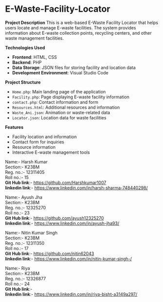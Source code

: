 # E-Waste-Facility-Locator

**Project Description**
This is a web-based E-Waste Facility Locator that helps users locate and manage E-waste facilities. The system provides information about E-waste collection points, recycling centers, and other waste management facilities.

**Technologies Used**

- **Frontend**: HTML, CSS
- **Backend**: PHP
- **Data Storage**: JSON files for storing facility and location data
- **Development Environment**: Visual Studio Code

**Project Structure**
- `Home.php`: Main landing page of the application
- `Facility.php`: Page displaying E-waste facility information
- `contact.php`: Contact information and form
- `Resources.html`: Additional resources and information
- `Waste_Ani.json`: Animation or waste-related data
- `Locator.json`: Location data for waste facilities

**Features**
- Facility location and information
- Contact form for inquiries
- Resource information
- Interactive E-waste management tools


Name:- Harsh Kumar <br>
Section:- K23BM <br>
Reg. no.:- 12311405  <br>
Roll no.:- 15 <br> 
**Git Hub link**:-  https://github.com/Harshkumar1007 <br>
**linkedin link**:-   https://www.linkedin.com/in/harsh-sharma-748440298/


Name:- Ayush Jha <br>
Section:- K23BM  <br>
Reg. no.:- 12325270 <br>
Roll no.:- 23 <br>
**Git Hub link**:-  https://github.com/ayush12325270 <br>
**linkedin link**:-   https://www.linkedin.com/in/ayush-jha93/



Name:- Nitin Kumar Singh <br>
Section:- K23BM <br>
Reg. no.:- 12311350 <br>
Roll no.:- 17  <br>
**Git Hub link**:-  https://github.com/nitin62043 <br>
**linkedin link**:-   https://www.linkedin.com/in/nitin-kumar-singh-/


Name:- Riya <br>
Section:- K23BM <br>
Reg. no.:- 12326877 <br>
Roll no.:- 24 <br>
**Git Hub link**:-    <br>
**linkedin link**:-   https://www.linkedin.com/in/riya-bisht-a3149a297/
